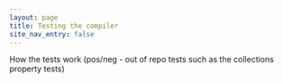 ```yaml
---
layout: page
title: Testing the compiler
site_nav_entry: false
---
```


How the tests work (pos/neg - out of repo tests such as the collections property tests)